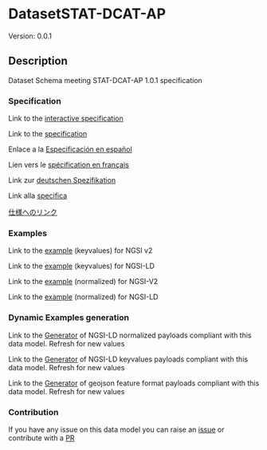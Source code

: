 # DatasetSTAT-DCAT-AP
Version: 0.0.1

## Description 

Dataset Schema meeting STAT-DCAT-AP 1.0.1 specification
### Specification

Link to the [interactive specification](https://swagger.lab.fiware.org/?url=https://smart-data-models.github.io/dataModel.STAT-DCAT-AP/DatasetSTAT-DCAT-AP/swagger.yaml)

Link to the [specification](https://github.com/smart-data-models/dataModel.STAT-DCAT-AP/blob/master/DatasetSTAT-DCAT-AP/doc/spec.md)

Enlace a la [Especificación en español](https://github.com/smart-data-models/dataModel.STAT-DCAT-AP/blob/master/DatasetSTAT-DCAT-AP/doc/spec_ES.md)

Lien vers le [spécification en français](https://github.com/smart-data-models/dataModel.STAT-DCAT-AP/blob/master/DatasetSTAT-DCAT-AP/doc/spec_FR.md)

Link zur [deutschen Spezifikation](https://github.com/smart-data-models/dataModel.STAT-DCAT-AP/blob/master/DatasetSTAT-DCAT-AP/doc/spec_DE.md)

Link alla [specifica](https://github.com/smart-data-models/dataModel.STAT-DCAT-AP/blob/master/DatasetSTAT-DCAT-AP/doc/spec_IT.md)

[仕様へのリンク](https://github.com/smart-data-models/dataModel.STAT-DCAT-AP/blob/master/DatasetSTAT-DCAT-AP/doc/spec_JA.md)
### Examples

Link to the [example](https://smart-data-models.github.io/dataModel.STAT-DCAT-AP/DatasetSTAT-DCAT-AP/examples/example.json) (keyvalues) for NGSI v2

Link to the [example](https://smart-data-models.github.io/dataModel.STAT-DCAT-AP/DatasetSTAT-DCAT-AP/examples/example.jsonld) (keyvalues) for NGSI-LD

Link to the [example](https://smart-data-models.github.io/dataModel.STAT-DCAT-AP/DatasetSTAT-DCAT-AP/examples/example-normalized.json) (normalized) for NGSI-V2

Link to the [example](https://smart-data-models.github.io/dataModel.STAT-DCAT-AP/DatasetSTAT-DCAT-AP/examples/example-normalized.jsonld) (normalized) for NGSI-LD
### Dynamic Examples generation

Link to the [Generator](https://smartdatamodels.org/extra/ngsi-ld_generator.php?schemaUrl=https://raw.githubusercontent.com/smart-data-models/dataModel.STAT-DCAT-AP/master/DatasetSTAT-DCAT-AP/schema.json&email=info@smartdatamodels.org) of NGSI-LD normalized payloads compliant with this data model. Refresh for new values

Link to the [Generator](https://smartdatamodels.org/extra/ngsi-ld_generator_keyvalues.php?schemaUrl=https://raw.githubusercontent.com/smart-data-models/dataModel.STAT-DCAT-AP/master/DatasetSTAT-DCAT-AP/schema.json&email=info@smartdatamodels.org) of NGSI-LD keyvalues payloads compliant with this data model. Refresh for new values

Link to the [Generator](https://smartdatamodels.org/extra/geojson_features_generator.php?schemaUrl=https://raw.githubusercontent.com/smart-data-models/dataModel.STAT-DCAT-AP/master/DatasetSTAT-DCAT-AP/schema.json&email=info@smartdatamodels.org) of geojson feature format payloads compliant with this data model. Refresh for new values
### Contribution

 If you have any issue on this data model you can raise an [issue](https://github.com/smart-data-models/dataModel.STAT-DCAT-AP/issues)  or contribute with a [PR](https://github.com/smart-data-models/dataModel.STAT-DCAT-AP/pulls)